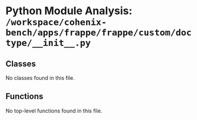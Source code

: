 # Python Module Analysis: `/workspace/cohenix-bench/apps/frappe/frappe/custom/doctype/__init__.py`

## Classes

No classes found in this file.


## Functions

No top-level functions found in this file.
